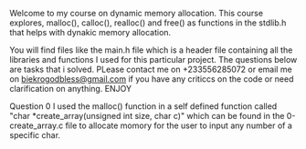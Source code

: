 Welcome to my course on dynamic memory allocation. This course explores, malloc(), calloc(), realloc() and free() as functions in the stdlib.h that helps with dynakic memory allocation.

You will find files like the main.h file which is a header file containing all the libraries and functions I used for this particular project. The questions below are tasks that i solved. PLease contact me on +233556285072 or email me on biekrogodbless@gmail.com if you have any criticcs on the code or need clarification on anything. ENJOY

Question 0
I used the malloc() function in a self defined function called "char \*create_array(unsigned int size, char c)" which can be found in the 0-create_array.c file to allocate momory for the user to input any number of a specific char.


